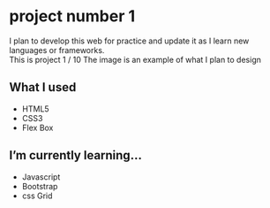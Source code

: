 # project number 1
I plan to develop this web for practice and update it as I learn new languages ​​or frameworks. <br>
This is project 1 / 10
The image is an example of what I plan to design

## What I used
- HTML5
- CSS3
- Flex Box

## I’m currently learning...
- Javascript 
- Bootstrap
- css Grid
